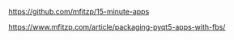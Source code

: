 https://github.com/mfitzp/15-minute-apps

https://www.mfitzp.com/article/packaging-pyqt5-apps-with-fbs/
